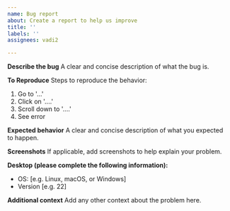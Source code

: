 ```yaml
---
name: Bug report
about: Create a report to help us improve
title: ''
labels: ''
assignees: vadi2

---
```


**Describe the bug**
A clear and concise description of what the bug is.

**To Reproduce**
Steps to reproduce the behavior:
1. Go to '...'
2. Click on '....'
3. Scroll down to '....'
4. See error

**Expected behavior**
A clear and concise description of what you expected to happen.

**Screenshots**
If applicable, add screenshots to help explain your problem.

**Desktop (please complete the following information):**
 - OS: [e.g. Linux, macOS, or Windows]
 - Version [e.g. 22]

**Additional context**
Add any other context about the problem here.
